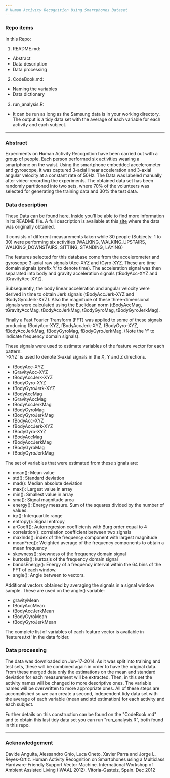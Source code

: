 ```yaml
---
# Human Activity Recognition Using Smartphones Dataset
---
```


### Repo items
In this Repo:

1. README.md:
 * Abstract
 * Data description
 * Data processing
 
2. CodeBook.md:
 * Naming the variables
 * Data dictionary
 
3. run_analysis.R:
 * It can be run as long as the Samsung data is in your working directory. The output is a tidy data set with the average of each variable for each activity and each subject.

---------
### Abstract
Experiments on Human Activity Recognition have been carried out with a group of people. Each person performed six activities wearing a smartphone on the waist. Using the smartphone embedded accelerometer and gyroscope, it was captured 3-axial linear acceleration and 3-axial angular velocity at a constant rate of 50Hz. The Data was labeled manually after video-recording the experiments. The obtained data set has been randomly partitioned into two sets, where 70% of the volunteers was selected for generating the training data and 30% the test data.


### Data description
These Data can be found [here](https://d396qusza40orc.cloudfront.net/getdata%2Fprojectfiles%2FUCI%20HAR%20Dataset.zip). Inside you'll be able to find more information in its README file. A full description is available at this [site](http://archive.ics.uci.edu/ml/datasets/Human+Activity+Recognition+Using+Smartphones) where the data was originally obtained.

It consists of different measurements taken while 30 people (Subjects: 1 to 30) were performing six activities (WALKING, WALKING_UPSTAIRS, WALKING_DOWNSTAIRS, SITTING, STANDING, LAYING)

The features selected for this database come from the accelerometer and gyroscope 3-axial raw signals tAcc-XYZ and tGyro-XYZ. These are time domain signals (prefix 't' to denote time). The acceleration signal was then separated into body and gravity acceleration signals (tBodyAcc-XYZ and tGravityAcc-XYZ).

Subsequently, the body linear acceleration and angular velocity were derived in time to obtain Jerk signals (tBodyAccJerk-XYZ and tBodyGyroJerk-XYZ). Also the magnitude of these three-dimensional signals were calculated using the Euclidean norm (tBodyAccMag, tGravityAccMag, tBodyAccJerkMag, tBodyGyroMag, tBodyGyroJerkMag). 

Finally a Fast Fourier Transform (FFT) was applied to some of these signals producing fBodyAcc-XYZ, fBodyAccJerk-XYZ, fBodyGyro-XYZ, fBodyAccJerkMag, fBodyGyroMag, fBodyGyroJerkMag. (Note the 'f' to indicate frequency domain signals). 

These signals were used to estimate variables of the feature vector for each pattern:  
'-XYZ' is used to denote 3-axial signals in the X, Y and Z directions.

* tBodyAcc-XYZ
* tGravityAcc-XYZ
* tBodyAccJerk-XYZ
* tBodyGyro-XYZ
* tBodyGyroJerk-XYZ
* tBodyAccMag
* tGravityAccMag
* tBodyAccJerkMag
* tBodyGyroMag
* tBodyGyroJerkMag
* fBodyAcc-XYZ
* fBodyAccJerk-XYZ
* fBodyGyro-XYZ
* fBodyAccMag
* fBodyAccJerkMag
* fBodyGyroMag
* fBodyGyroJerkMag

The set of variables that were estimated from these signals are: 

* mean(): Mean value
* std(): Standard deviation
* mad(): Median absolute deviation 
* max(): Largest value in array
* min(): Smallest value in array
* sma(): Signal magnitude area
* energy(): Energy measure. Sum of the squares divided by the number of values. 
* iqr(): Interquartile range 
* entropy(): Signal entropy
* arCoeff(): Autorregresion coefficients with Burg order equal to 4
* correlation(): correlation coefficient between two signals
* maxInds(): index of the frequency component with largest magnitude
* meanFreq(): Weighted average of the frequency components to obtain a mean frequency
* skewness(): skewness of the frequency domain signal 
* kurtosis(): kurtosis of the frequency domain signal 
* bandsEnergy(): Energy of a frequency interval within the 64 bins of the FFT of each window.
* angle(): Angle between to vectors.

Additional vectors obtained by averaging the signals in a signal window sample. These are used on the angle() variable:

* gravityMean
* tBodyAccMean
* tBodyAccJerkMean
* tBodyGyroMean
* tBodyGyroJerkMean

The complete list of variables of each feature vector is available in 'features.txt' in the data folder.

### Data processing

The data was downloaded on Jun-17-2014. As it was split into training and test sets, these will be combined again in order to have the original data. From these merged data only the estimations on the mean and standard deviation for each measurement will be extracted. Then, in this set the activity names will be changed to more descriptive ones. The variable names will be overwritten to more appropriate ones. All of these steps are accomplished so we can create a second, independent tidy data set with the average of each variable (mean and std estimation) for each activity and each subject. 

Further details on this construction can be found on the "CodeBook.md" and to obtain this last tidy data set you can run "run_analysis.R", both found in this repo.




------
### Acknowledgement

Davide Anguita, Alessandro Ghio, Luca Oneto, Xavier Parra and Jorge L. Reyes-Ortiz. Human Activity Recognition on Smartphones using a Multiclass Hardware-Friendly Support Vector Machine. International Workshop of Ambient Assisted Living (IWAAL 2012). Vitoria-Gasteiz, Spain. Dec 2012